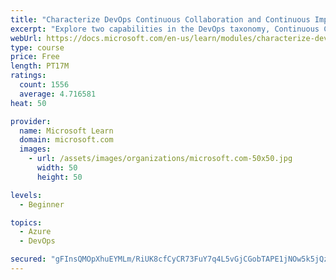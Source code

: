 ```yaml
---
title: "Characterize DevOps Continuous Collaboration and Continuous Improvement"
excerpt: "Explore two capabilities in the DevOps taxonomy, Continuous Collaboration and Continuous Improvement."
webUrl: https://docs.microsoft.com/en-us/learn/modules/characterize-devops-continous-collaboration-improvement/
type: course
price: Free
length: PT17M
ratings:
  count: 1556
  average: 4.716581
heat: 50

provider:
  name: Microsoft Learn
  domain: microsoft.com
  images:
    - url: /assets/images/organizations/microsoft.com-50x50.jpg
      width: 50
      height: 50

levels:
  - Beginner

topics:
  - Azure
  - DevOps

secured: "gFInsQMOpXhuEYMLm/RiUK8cfCyCR73FuY7q4L5vGjCGobTAPE1jNOw5k5jQzllvT6VgV7w8Lb45+zJtSygyklnjSM88VY6fg6CSmMKbONWXI0qqga8RKDvenbJob+27NSKaAflFUBDI4R1Hu7pNnb/lkCzCW56XzpofnQRSGDHsQ4Jcq7BvxCdNX9l7FPi2n9vMiiwbWCqrnt4ZOrtwHuWjDw7BeR8Uhi2AsbB06VOAGiQoTjaOaHEcKc7tUDjbSEOv91LjNePeaYKtKSNkFJHfxl3PpgvUm+Ol7p6X0IPqi6no+Z0e0AxDdcx6pT+gqv46KR1fq2smD/4aIeVInWTDB2VTFFo0feMB3TLxnJyWqQrPXE0mS4sXh7LtkALAiM9LiAHl0p6aTnJtQbPArKJB2705IIC3q56UPmYQ5fg=;dIQXYRxo6zy0gXGOba6JpQ=="
---
```


